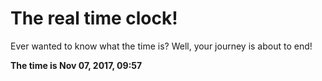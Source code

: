 # The real time clock!

Ever wanted to know what the time is? Well, your journey is about to end!

**The time is Nov 07, 2017, 09:57**